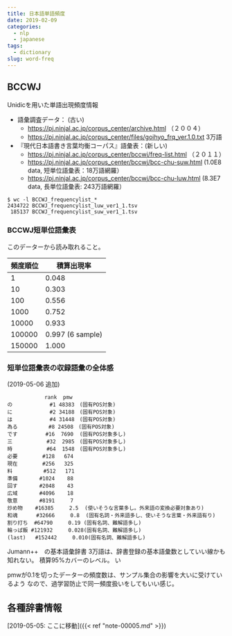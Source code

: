 ```yaml
---
title: 日本語単語頻度
date: 2019-02-09
categories:
  - nlp
  - japanese
tags:
  - dictionary
slug: word-freq
---
```


## BCCWJ

Unidicを用いた単語出現頻度情報

  * 語彙調査データ： (古い)
    * https://pj.ninjal.ac.jp/corpus_center/archive.html （２００４）
    * https://pj.ninjal.ac.jp/corpus_center/files/goihyo_frq_ver.1.0.txt 3万語
  * 『現代日本語書き言葉均衡コーパス』語彙表：(新しい)
    * https://pj.ninjal.ac.jp/corpus_center/bccwj/freq-list.html （２０１１）
    * https://pj.ninjal.ac.jp/corpus_center/bccwj/bcc-chu-suw.html (1.0E8 data, 短単位語彙表：18万語網羅）
    * https://pj.ninjal.ac.jp/corpus_center/bccwj/bcc-chu-luw.html (8.3E7 data, 長単位語彙表: 243万語網羅）

```
$ wc -l BCCWJ_frequencylist_*
2434722 BCCWJ_frequencylist_luw_ver1_1.tsv
 185137 BCCWJ_frequencylist_suw_ver1_1.tsv
```

### BCCWJ短単位語彙表

このデーターから読み取れること。

| 頻度順位      | 積算出現率 |
|---------------|------------|
| 1       | 0.048 |
| 10      | 0.303 |
| 100     | 0.556 |
| 1000    | 0.752 |
| 10000   | 0.933 |
| 100000  | 0.997 (6 sample) |
| 150000  | 1.000 |


### 短単位語彙表の収録語彙の全体感

(2019-05-06 追加)

```
            rank  pmw
の            #1 48383　(固有POS対象)
に            #2 34188　(固有POS対象)
は            #4 31448　(固有POS対象)
為る          #8 24508　(固有POS対象)
です         #16  7690  (固有POS対象多し)
三           #32  2985　(固有POS対象多し)
時           #64  1548　(固有POS対象多し)
必要        #128   674
現在        #256   325
料          #512   171
準備       #1024    88
回す       #2048    43
広域       #4096    18
敬意       #8191     7
炒め物    #16385     2.5  (使いそうな言葉多し。外来語の変換必要対象あり)
和魂      #32666     0.8  (固有名詞・外来語多し、使いそうな言葉・外来語有り)
割り打ち  #64790     0.19 (固有名詞、難解語多し)
輪っぱ飯 #121932     0.028(固有名詞、難解語多し)
(last)   #152442     0.010(固有名詞、難解語多し)
```

Jumann++　の基本語彙辞書 3万語は、辞書登録の基本語彙数としていい線かも知れない。
積算95%カバーのレベル。
い

pmwが0.1を切ったデーターの頻度数は、サンプル集合の影響を大いに受けているよう
なので、過学習防止で同一頻度扱いをしてもいい感じ。

## 各種辞書情報

[2019-05-05: ここに移動]({{< ref "note-00005.md" >}})

<!-- vim: se ai tw=79: -->
